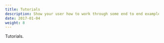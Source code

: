```yaml
---
title: Tutorials
description: Show your user how to work through some end to end examples.
date: 2017-01-04
weight: 8
---
```


Tutorials.

